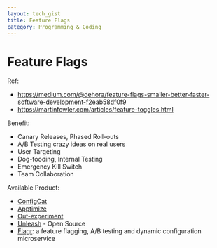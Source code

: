 ```yaml
---
layout: tech_gist
title: Feature Flags
category: Programming & Coding
---
```


# Feature Flags

Ref: 
- <https://medium.com/@dehora/feature-flags-smaller-better-faster-software-development-f2eab58df0f9>
- <https://martinfowler.com/articles/feature-toggles.html>

Benefit:
- Canary Releases, Phased Roll-outs
- A/B Testing crazy ideas on real users
- User Targeting
- Dog-fooding, Internal Testing
- Emergency Kill Switch
- Team Collaboration


Available Product: 
- [ConfigCat](https://configcat.com/)
- [Apptimize](https://apptimize.com/)
- [Out-experiment](https://www.optimizely.com/)
- [Unleash](https://github.com/Unleash/unleash) - Open Source
- [Flagr](https://github.com/checkr/flagr): a feature flagging, A/B testing and dynamic configuration microservice